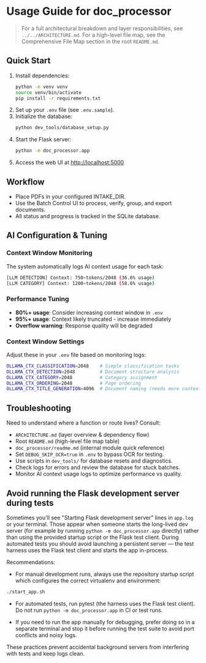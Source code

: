# Usage Guide for doc_processor

> For a full architectural breakdown and layer responsibilities, see `../../ARCHITECTURE.md`. For a high-level file map, see the Comprehensive File Map section in the root `README.md`.

## Quick Start

1. Install dependencies:
   ```bash
   python -m venv venv
   source venv/bin/activate
   pip install -r requirements.txt
   ```
2. Set up your `.env` file (see `.env.sample`).
3. Initialize the database:
   ```bash
   python dev_tools/database_setup.py
   ```
4. Start the Flask server:
   ```bash
   python -m doc_processor.app
   ```
5. Access the web UI at [http://localhost:5000](http://localhost:5000)

## Workflow
- Place PDFs in your configured INTAKE_DIR.
- Use the Batch Control UI to process, verify, group, and export documents.
- All status and progress is tracked in the SQLite database.

## AI Configuration & Tuning

### Context Window Monitoring
The system automatically logs AI context usage for each task:
```bash
[LLM DETECTION] Context: 750~tokens/2048 (36.6% usage)
[LLM CATEGORY] Context: 1200~tokens/2048 (58.6% usage)
```

### Performance Tuning
- **80%+ usage**: Consider increasing context window in `.env`
- **95%+ usage**: Context likely truncated - increase immediately
- **Overflow warning**: Response quality will be degraded

### Context Window Settings
Adjust these in your `.env` file based on monitoring logs:
```bash
OLLAMA_CTX_CLASSIFICATION=2048    # Simple classification tasks
OLLAMA_CTX_DETECTION=2048         # Document structure analysis
OLLAMA_CTX_CATEGORY=2048          # Category assignment
OLLAMA_CTX_ORDERING=2048          # Page ordering
OLLAMA_CTX_TITLE_GENERATION=4096  # Document naming (needs more context)
```

## Troubleshooting
Need to understand where a function or route lives? Consult:
- `ARCHITECTURE.md` (layer overview & dependency flow)
- Root `README.md` (high-level file map table)
- `doc_processor/readme.md` (internal module quick reference)
- Set `DEBUG_SKIP_OCR=true` in `.env` to bypass OCR for testing.
- Use scripts in `dev_tools/` for database resets and diagnostics.
- Check logs for errors and review the database for stuck batches.
- Monitor AI context usage logs to optimize performance vs quality.

## Avoid running the Flask development server during tests

Sometimes you'll see "Starting Flask development server" lines in `app.log` or your terminal. Those appear when someone starts the long-lived dev server (for example by running `python -m doc_processor.app` directly) rather than using the provided startup script or the Flask test client. During automated tests you should avoid launching a persistent server — the test harness uses the Flask test client and starts the app in-process.

Recommendations:

- For manual development runs, always use the repository startup script which configures the correct virtualenv and environment:

```bash
./start_app.sh
```

- For automated tests, run pytest (the harness uses the Flask test client). Do not run `python -m doc_processor.app` in CI or test runs.

- If you need to run the app manually for debugging, prefer doing so in a separate terminal and stop it before running the test suite to avoid port conflicts and noisy logs.

These practices prevent accidental background servers from interfering with tests and keep logs clean.
